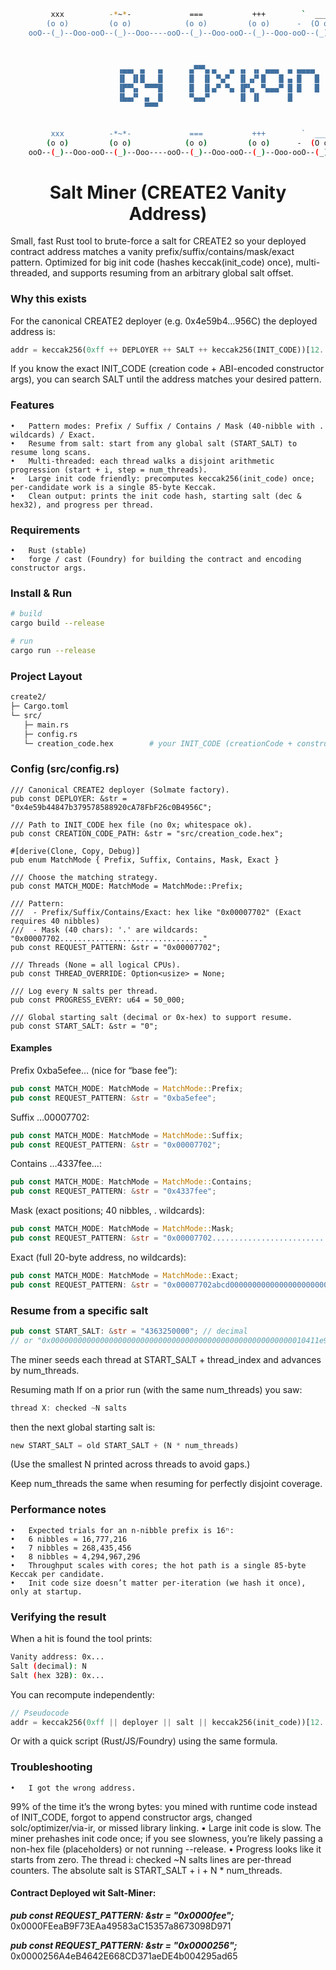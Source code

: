 ```bash
         xxx          -*~*-             ===           +++        `  ___  '        _/7
        (o o)         (o o)            (o o)         (o o)      -  (O o)  -      (o o)
    ooO--(_)--Ooo-ooO--(_)--Ooo----ooO--(_)--Ooo-ooO--(_)--Ooo-ooO--(_)--Ooo-ooO--(_)--Ooo-

                                                    
                                                        
                        ▗▄▄▖ ▄   ▄      ▄▀▀▚▖▄   ▄ ▗▖ ▗▖ ▄▄▄  ▄ ▄▄▄▄  ▗▞▀▚▖ ▄▄▄ 
                        ▐▌ ▐▌█   █      █  ▐▌ ▀▄▀  ▐▌▗▞▘█   █ ▄ █   █ ▐▛▀▀▘█    
                        ▐▛▀▚▖ ▀▀▀█      █  ▐▌▄▀ ▀▄ ▐▛▚▖ ▀▄▄▄▀ █ █   █ ▝▚▄▄▖█    
                        ▐▙▄▞▘ ▄  █      ▀▄▄▞▘      ▐▌ ▐▌      █                 
                              ▀▀▀                                            


         xxx          -*~*-             ===           +++        `  ___  '        _/7
        (o o)         (o o)            (o o)         (o o)      -  (O o)  -      (o o)
    ooO--(_)--Ooo-ooO--(_)--Ooo----ooO--(_)--Ooo-ooO--(_)--Ooo-ooO--(_)--Ooo-ooO--(_)--Ooo-
```

<h1 align="center"> Salt Miner (CREATE2 Vanity Address) </h1>

Small, fast Rust tool to brute-force a salt for CREATE2 so your deployed contract address matches a vanity prefix/suffix/contains/mask/exact pattern.
Optimized for big init code (hashes keccak(init_code) once), multi-threaded, and supports resuming from an arbitrary global salt offset.

### Why this exists
For the canonical CREATE2 deployer (e.g. 0x4e59b4…956C) the deployed address is:
```rust
addr = keccak256(0xff ++ DEPLOYER ++ SALT ++ keccak256(INIT_CODE))[12..32]
```
If you know the exact INIT_CODE (creation code + ABI-encoded constructor args), you can search SALT until the address matches your desired pattern.


### Features
	•	Pattern modes: Prefix / Suffix / Contains / Mask (40-nibble with . wildcards) / Exact.
	•	Resume from salt: start from any global salt (START_SALT) to resume long scans.
	•	Multi-threaded: each thread walks a disjoint arithmetic progression (start + i, step = num_threads).
	•	Large init code friendly: precomputes keccak256(init_code) once; per-candidate work is a single 85-byte Keccak.
	•	Clean output: prints the init code hash, starting salt (dec & hex32), and progress per thread.

### Requirements
	•	Rust (stable)
	•	forge / cast (Foundry) for building the contract and encoding constructor args.

### Install & Run
```bash
# build
cargo build --release

# run
cargo run --release
```

### Project Layout
```bash
create2/
├─ Cargo.toml
└─ src/
   ├─ main.rs
   ├─ config.rs
   └─ creation_code.hex        # your INIT_CODE (creationCode + constructor args)
```

### Config (src/config.rs)
```
/// Canonical CREATE2 deployer (Solmate factory).
pub const DEPLOYER: &str = "0x4e59b44847b379578588920cA78FbF26c0B4956C";

/// Path to INIT_CODE hex file (no 0x; whitespace ok).
pub const CREATION_CODE_PATH: &str = "src/creation_code.hex";

#[derive(Clone, Copy, Debug)]
pub enum MatchMode { Prefix, Suffix, Contains, Mask, Exact }

/// Choose the matching strategy.
pub const MATCH_MODE: MatchMode = MatchMode::Prefix;

/// Pattern:
///  - Prefix/Suffix/Contains/Exact: hex like "0x00007702" (Exact requires 40 nibbles)
///  - Mask (40 chars): '.' are wildcards: "0x00007702................................"
pub const REQUEST_PATTERN: &str = "0x00007702";

/// Threads (None = all logical CPUs).
pub const THREAD_OVERRIDE: Option<usize> = None;

/// Log every N salts per thread.
pub const PROGRESS_EVERY: u64 = 50_000;

/// Global starting salt (decimal or 0x-hex) to support resume.
pub const START_SALT: &str = "0";
```

#### Examples
Prefix 0xba5efee… (nice for “base fee”):
```rust
pub const MATCH_MODE: MatchMode = MatchMode::Prefix;
pub const REQUEST_PATTERN: &str = "0xba5efee";
```

Suffix …00007702:
```rust
pub const MATCH_MODE: MatchMode = MatchMode::Suffix;
pub const REQUEST_PATTERN: &str = "0x00007702";
```

Contains …4337fee…:
```rust
pub const MATCH_MODE: MatchMode = MatchMode::Contains;
pub const REQUEST_PATTERN: &str = "0x4337fee";
```

Mask (exact positions; 40 nibbles, . wildcards):
```rust
pub const MATCH_MODE: MatchMode = MatchMode::Mask;
pub const REQUEST_PATTERN: &str = "0x00007702................................";
```

Exact (full 20-byte address, no wildcards):
```rust
pub const MATCH_MODE: MatchMode = MatchMode::Exact;
pub const REQUEST_PATTERN: &str = "0x00007702abcd0000000000000000000000000000";
```

### Resume from a specific salt
```rust
pub const START_SALT: &str = "4363250000"; // decimal
// or "0x000000000000000000000000000000000000000000000000000000010411e950"
```
The miner seeds each thread at START_SALT + thread_index and advances by num_threads.

Resuming math
If on a prior run (with the same num_threads) you saw:
```rust
thread X: checked ~N salts
```
then the next global starting salt is:
```rust
new START_SALT = old START_SALT + (N * num_threads)
```

(Use the smallest N printed across threads to avoid gaps.)

Keep num_threads the same when resuming for perfectly disjoint coverage.

### Performance notes
	•	Expected trials for an n-nibble prefix is 16ⁿ:
	•	6 nibbles ≈ 16,777,216
	•	7 nibbles ≈ 268,435,456
	•	8 nibbles ≈ 4,294,967,296
	•	Throughput scales with cores; the hot path is a single 85-byte Keccak per candidate.
	•	Init code size doesn’t matter per-iteration (we hash it once), only at startup.

### Verifying the result
When a hit is found the tool prints:
```bash
Vanity address: 0x...
Salt (decimal): N
Salt (hex 32B): 0x...
```

You can recompute independently:
```rust
// Pseudocode
addr = keccak256(0xff || deployer || salt || keccak256(init_code))[12..32]
```

Or with a quick script (Rust/JS/Foundry) using the same formula.


### Troubleshooting
	•	I got the wrong address.
99% of the time it’s the wrong bytes: you mined with runtime code instead of INIT_CODE, forgot to append constructor args, changed solc/optimizer/via-ir, or missed library linking.
	•	Large init code is slow.
The miner prehashes init code once; if you see slowness, you’re likely passing a non-hex file (placeholders) or not running --release.
	•	Progress looks like it starts from zero.
The thread i: checked ~N salts lines are per-thread counters. The absolute salt is START_SALT + i + N * num_threads.

#### Contract Deployed wit Salt-Miner: 
***pub const REQUEST_PATTERN: &str = "0x0000fee";***
0x0000FEeaB9F73EAa49583aC15357a8673098D971

***pub const REQUEST_PATTERN: &str = "0x0000256";***
0x0000256A4eB4642E668CD371aeDE4b004295ad65